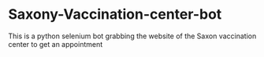# Saxony-Vaccination-center-bot
This is a python selenium bot grabbing the website of the Saxon vaccination center to get an appointment
